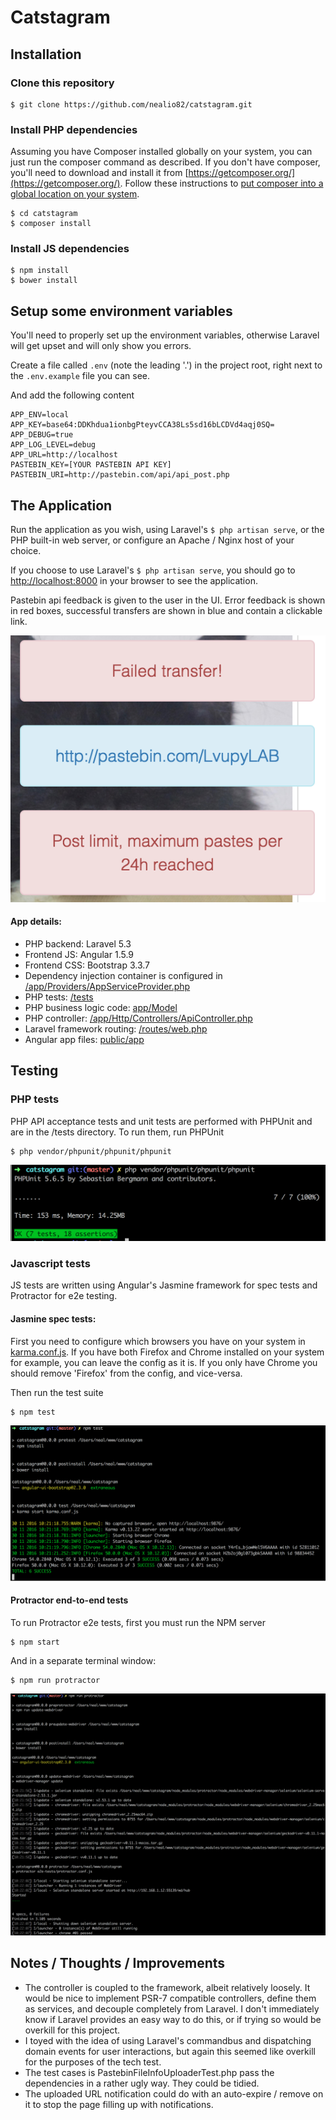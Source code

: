 # Catstagram

## Installation

### Clone this repository
    $ git clone https://github.com/nealio82/catstagram.git

### Install PHP dependencies

Assuming you have Composer installed globally on your system, you can just run the composer command as described. If you don't have composer, you'll need to download and install it from [https://getcomposer.org/](https://getcomposer.org/). Follow these instructions to [put composer into a global location on your system]((https://getcomposer.org/doc/00-intro.md#globally)).

    $ cd catstagram
    $ composer install
    
### Install JS dependencies
    $ npm install
    $ bower install
    
## Setup some environment variables
You'll need to properly set up the environment variables, otherwise Laravel will get upset and will only show you errors.

Create a file called `.env` (note the leading '.') in the project root, right next to the `.env.example` file you can see.

And add the following content

    APP_ENV=local
    APP_KEY=base64:DDKhdua1ionbgPteyvCCA38Ls5sd16bLCDVd4aqj0SQ=
    APP_DEBUG=true
    APP_LOG_LEVEL=debug
    APP_URL=http://localhost
    PASTEBIN_KEY=[YOUR PASTEBIN API KEY]
    PASTEBIN_URI=http://pastebin.com/api/api_post.php
    
## The Application

Run the application as you wish, using Laravel's ```$ php artisan serve```, or the PHP built-in web server, or configure an Apache / Nginx host of your choice.

If you choose to use Laravel's ```$ php artisan serve```, you should go to [http://localhost:8000](http://localhost:8000) in your browser to see the application.

Pastebin api feedback is given to the user in the UI. Error feedback is shown in red boxes, successful transfers are shown in blue and contain a clickable link. 

![Pastebin feedback](doc/messages.png)

#### App details:
- PHP backend: Laravel 5.3
- Frontend JS: Angular 1.5.9
- Frontend CSS: Bootstrap 3.3.7
- Dependency injection container is configured in [/app/Providers/AppServiceProvider.php](/app/Providers/AppServiceProvider.php)
- PHP tests: [/tests](/tests)
- PHP business logic code: [app/Model](app/Model)
- PHP controller: [/app/Http/Controllers/ApiController.php](/app/Http/Controllers/ApiController.php)
- Laravel framework routing: [/routes/web.php](/routes/web.php)
- Angular app files: [public/app](public/app)


## Testing

### PHP tests

PHP API acceptance tests and unit tests are performed with PHPUnit and are in the /tests directory. To run them, run PHPUnit

    $ php vendor/phpunit/phpunit/phpunit
    
![PHPUnit test output](doc/phpunit.png)

### Javascript tests

JS tests are written using Angular's Jasmine framework for spec tests and Protractor for e2e testing.

#### Jasmine spec tests:

First you need to configure which browsers you have on your system in [karma.conf.js](karma.conf.js). If you have both Firefox and Chrome installed on your system for example, you can leave the config as it is. If you only have Chrome you should remove 'Firefox' from the config, and vice-versa.
  
Then run the test suite

    $ npm test
    
![Jasmine test output](doc/jasmine.png)
    
#### Protractor end-to-end tests
    
To run Protractor e2e tests, first you must run the NPM server

    $ npm start
    
And in a separate terminal window:

    $ npm run protractor
    
![Protractor test output](doc/protractor.png)
    
    
## Notes / Thoughts / Improvements

- The controller is coupled to the framework, albeit relatively loosely. It would be nice to implement PSR-7 compatible controllers, define them as services, and decouple completely from Laravel. I don't immediately know if Laravel provides an easy way to do this, or if trying so would be overkill for this project.
- I toyed with the idea of using Laravel's commandbus and dispatching domain events for user interactions, but again this seemed like overkill for the purposes of the tech test.
- The test cases is PastebinFileInfoUploaderTest.php pass the dependencies in a rather ugly way. They could be tidied.
- The uploaded URL notification could do with an auto-expire / remove on it to stop the page filling up with notifications.